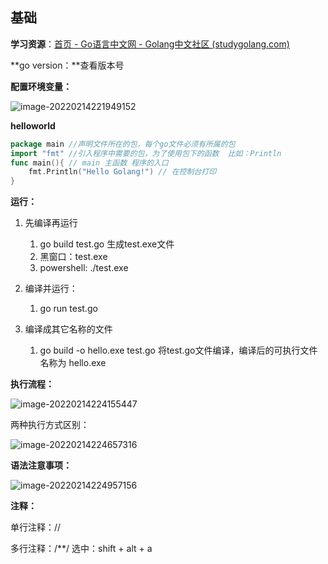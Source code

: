 ## 基础

**学习资源**：[首页 - Go语言中文网 - Golang中文社区 (studygolang.com)](https://studygolang.com/)

**go version：**查看版本号

**配置环境变量：**

![image-20220214221949152](https://mynotepicbed.oss-cn-beijing.aliyuncs.com/img/image-20220214221949152.png)

**helloworld**

```go
package main //声明文件所在的包，每个go文件必须有所属的包
import "fmt" //引入程序中需要的包，为了使用包下的函数  比如：Println
func main(){ // main 主函数 程序的入口
	fmt.Println("Hello Golang!") // 在控制台打印
}
```

**运行：**

1. 先编译再运行
   1. go build test.go    生成test.exe文件
   2. 黑窗口：test.exe
   3. powershell: ./test.exe

2. 编译并运行：
   1. go run test.go
3. 编译成其它名称的文件
   1. go build -o hello.exe test.go   将test.go文件编译，编译后的可执行文件名称为 hello.exe

**执行流程：**

![image-20220214224155447](https://mynotepicbed.oss-cn-beijing.aliyuncs.com/img/image-20220214224155447.png)

两种执行方式区别：

![image-20220214224657316](https://mynotepicbed.oss-cn-beijing.aliyuncs.com/img/image-20220214224657316.png)

**语法注意事项：**

![image-20220214224957156](https://mynotepicbed.oss-cn-beijing.aliyuncs.com/img/image-20220214224957156.png)

**注释：**

单行注释：//   

多行注释：/**/  选中：shift + alt + a